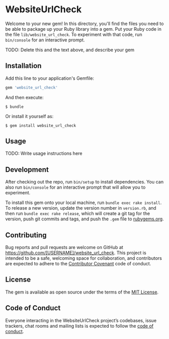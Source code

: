 # WebsiteUrlCheck

Welcome to your new gem! In this directory, you'll find the files you need to be able to package up your Ruby library into a gem. Put your Ruby code in the file `lib/website_url_check`. To experiment with that code, run `bin/console` for an interactive prompt.

TODO: Delete this and the text above, and describe your gem

## Installation

Add this line to your application's Gemfile:

```ruby
gem 'website_url_check'
```

And then execute:

    $ bundle

Or install it yourself as:

    $ gem install website_url_check

## Usage

TODO: Write usage instructions here

## Development

After checking out the repo, run `bin/setup` to install dependencies. You can also run `bin/console` for an interactive prompt that will allow you to experiment.

To install this gem onto your local machine, run `bundle exec rake install`. To release a new version, update the version number in `version.rb`, and then run `bundle exec rake release`, which will create a git tag for the version, push git commits and tags, and push the `.gem` file to [rubygems.org](https://rubygems.org).

## Contributing

Bug reports and pull requests are welcome on GitHub at https://github.com/[USERNAME]/website_url_check. This project is intended to be a safe, welcoming space for collaboration, and contributors are expected to adhere to the [Contributor Covenant](http://contributor-covenant.org) code of conduct.

## License

The gem is available as open source under the terms of the [MIT License](https://opensource.org/licenses/MIT).

## Code of Conduct

Everyone interacting in the WebsiteUrlCheck project’s codebases, issue trackers, chat rooms and mailing lists is expected to follow the [code of conduct](https://github.com/[USERNAME]/website_url_check/blob/master/CODE_OF_CONDUCT.md).
